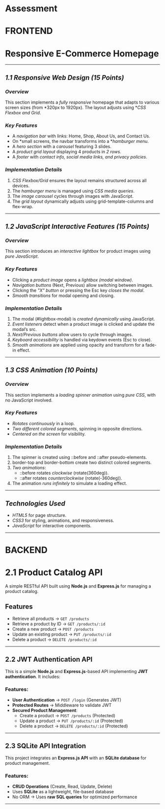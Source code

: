 # Assessment

# FRONTEND

# Responsive E-Commerce Homepage

---

## *1.1 Responsive Web Design (15 Points)*  
### *Overview*
This section implements a *fully responsive* homepage that adapts to various screen sizes (from *320px to 1920px). The layout adjusts using **CSS Flexbox and Grid*.

### *Key Features*
- A *navigation bar* with links: Home, Shop, About Us, and Contact Us.
- On *small screens, the navbar transforms into a **hamburger menu*.
- A *hero section* with a *carousel* featuring 3 slides.
- A *product grid layout* displaying 4 products in *2 rows*.
- A *footer* with *contact info, social media links, and privacy policies*.

### *Implementation Details*
1. *CSS Flexbox/Grid* ensures the layout remains structured across all devices.
2. The *hamburger menu* is managed using *CSS media queries*.
3. The *image carousel* cycles through images with JavaScript.
4. The *grid layout* dynamically adjusts using grid-template-columns and flex-wrap.  

---

## *1.2 JavaScript Interactive Features (15 Points)*  
### *Overview*
This section introduces an *interactive lightbox* for product images using *pure JavaScript*.  

### *Key Features*
- Clicking a *product image* opens a *lightbox (modal window)*.
- *Navigation buttons* (Next, Previous) allow switching between images.
- Clicking the *"X" button* or pressing the Esc key *closes the modal*.
- *Smooth transitions* for modal opening and closing.

### *Implementation Details*
1. The modal (#lightbox-modal) is *created dynamically* using JavaScript.
2. *Event listeners* detect when a product image is clicked and update the modal’s src.
3. *Next/Previous buttons* allow users to cycle through images.
4. *Keyboard accessibility* is handled via keydown events (Esc to close).
5. *Smooth animations* are applied using opacity and transform for a fade-in effect.  

---

## *1.3 CSS Animation (10 Points)*  
### *Overview*
This section implements a *loading spinner animation* using *pure CSS*, with no JavaScript involved.  

### *Key Features*
- *Rotates continuously* in a loop.
- *Two different colored segments*, spinning in opposite directions.
- *Centered on the screen* for visibility.

### *Implementation Details*
1. The spinner is created using ::before and ::after pseudo-elements.
2. border-top and border-bottom create two distinct colored segments.
3. *Two animations*:
   - ::before rotates *clockwise* (rotate(360deg)).
   - ::after rotates *counterclockwise* (rotate(-360deg)).
4. The animation *runs infinitely* to simulate a loading effect.

---

## *Technologies Used*
- *HTML5* for page structure.
- *CSS3* for styling, animations, and responsiveness.
- *JavaScript* for interactive components.

---

# BACKEND

# 2.1 Product Catalog API 

A simple RESTful API built using **Node.js** and **Express.js** for managing a product catalog.

## Features
- Retrieve all products → `GET /products`
- Retrieve a product by ID → `GET /products/:id`
- Create a new product → `POST /products`
- Update an existing product → `PUT /products/:id`
- Delete a product → `DELETE /products/:id`

---

## 2.2 JWT Authentication API 

This is a simple **Node.js** and **Express.js**-based API implementing **JWT authentication**. It includes:

### Features:
- **User Authentication** → `POST /login` (Generates JWT)
- **Protected Routes** → Middleware to validate JWT
- **Secured Product Management**:
  - Create a product → `POST /products` (Protected)
  - Update a product → `PUT /products/:id` (Protected)
  - Delete a product → `DELETE /products/:id` (Protected)

---

## 2.3 SQLite API Integration 

This project integrates an **Express.js API** with an **SQLite database** for product management.

###  Features:
- **CRUD Operations** (Create, Read, Update, Delete)
- Uses **SQLite** as a lightweight, file-based database
- No ORM → Uses **raw SQL queries** for optimized performance

---

